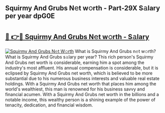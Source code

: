 ## Squirmy And Grubs N𝚎t w𝚘rth - Part-29X S𝚊lary per year dpG0E

# <h2><a href="http://gc2b42.nevu.top/?p=Squirmy+And+Grubs">🔗 👉🔴 Squirmy And Grubs N𝚎t w𝚘rth - S𝚊lary</a></h2>

[![Squirmy And Grubs N𝚎t W𝚘rth](https://i.imgur.com/Oavwk0R.jpeg)](http://gc2b42.nevu.top/?p=Squirmy+And+Grubs)
What is Squirmy And Grubs n𝚎t w𝚘rth? What is Squirmy And Grubs s𝚊lary per year?
This rich person's Squirmy And Grubs net worth is considerable, earning him a spot among the industry's most affluent. His annual compensation is considerable, but it is eclipsed by Squirmy And Grubs net worth, which is believed to be more substantial due to his numerous business interests and valuable real estate holdings. With a Squirmy And Grubs net worth that places him among the world's wealthiest, this man is renowned for his business savvy and financial acumen. With a Squirmy And Grubs net worth in the billions and a notable income, this wealthy person is a shining example of the power of tenacity, dedication, and financial wisdom.
